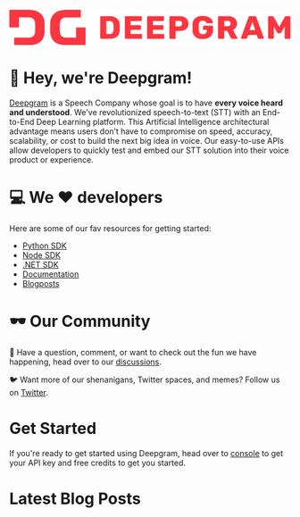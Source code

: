 ![Deepgram full logo in red: DG Deepgram](dg-logo.png)

:wave: Hey, we're Deepgram! 
======


[Deepgram](https://deepgram.com/) is a Speech Company whose goal is to have **every voice heard and understood**.  We've revolutionized speech-to-text (STT) with an End-to-End Deep Learning platform. This Artificial Intelligence architectural advantage means users don’t have to compromise on speed, accuracy, scalability, or cost to build the next big idea in voice.   Our easy-to-use APIs allow developers to quickly test and embed our STT solution into their voice product or experience.

:computer: We :heart: developers
======
Here are some of our fav resources for getting started:
- [Python SDK](https://github.com/deepgram/python-sdk)
- [Node SDK](https://github.com/deepgram/deepgram-node-sdk)
- [.NET SDK](https://github.com/deepgram/deepgram-dotnet-sdk)
- [Documentation](https://developers.deepgram.com/documentation/)
- [Blogposts](https://developers.deepgram.com/blog/)

:dark_sunglasses: Our Community
 ======

:thought_balloon: Have a question, comment, or want to check out the fun we have happening, head over to our [discussions](https://github.com/orgs/deepgram/discussions).


:bird: Want more of our shenanigans, Twitter spaces, and memes? Follow us on [Twitter](https://twitter.com/DeepgramAI).


Get Started
=====
If you're ready to get started using Deepgram, head over to [console](https://console.deepgram.com/) to get your API key and free credits to get you started.

Latest Blog Posts
=====
<!-- BLOG-POST-LIST:START --><!-- BLOG-POST-LIST:END -->

